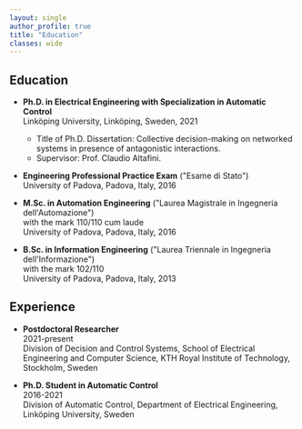 ```yaml
---
layout: single
author_profile: true
title: "Education"
classes: wide
---
```


## Education

- **Ph.D. in Electrical Engineering with Specialization in Automatic Control**\
Linköping University, Linköping, Sweden, 2021
    - Title of Ph.D. Dissertation: Collective decision-making on networked systems in presence of antagonistic interactions.
    - Supervisor: Prof. Claudio Altafini.
	
- **Engineering Professional Practice Exam** ("Esame di Stato")\
University of Padova, Padova, Italy, 2016
	
- **M.Sc. in Automation Engineering** ("Laurea Magistrale in Ingegneria dell'Automazione") \
with the mark 110/110 cum laude\
University of Padova, Padova, Italy, 2016
	
- **B.Sc. in Information Engineering** ("Laurea Triennale in Ingegneria dell'Informazione")\
with the mark 102/110\
University of Padova, Padova, Italy, 2013
	

## Experience

- **Postdoctoral Researcher**\
2021-present\
Division of Decision and Control Systems, School of Electrical Engineering and Computer Science, KTH Royal Institute of Technology, Stockholm, Sweden

- **Ph.D. Student in Automatic Control**\
2016-2021\
Division of Automatic Control, Department of Electrical Engineering, Linköping University, Sweden 
